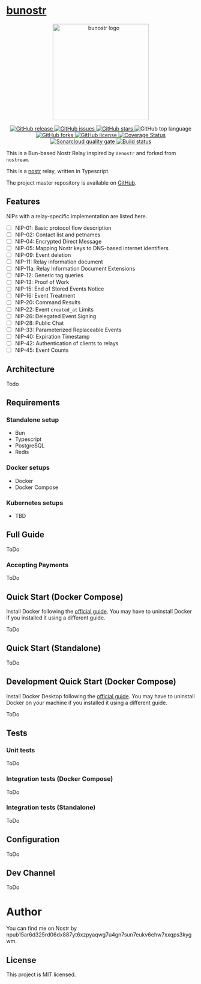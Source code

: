 # [bunostr](https://github.com/nostriverse/bunostr)

<p align="center">
  <img alt="bunostr logo" height="256px" width="256px" src="" />
</p>

<p align="center">
  <a href="https://github.com/nostriverse/bunostr/releases">
    <img alt="GitHub release" src="https://img.shields.io/github/v/release/nostriverse/bunostr">
  </a>
  <a href="https://github.com/nostriverse/bunostr/issues">
    <img alt="GitHub issues" src="https://img.shields.io/github/issues/nostriverse/bunostr?style=plastic" />
  </a>
  <a href="https://github.com/nostriverse/bunostr/stargazers">
    <img alt="GitHub stars" src="https://img.shields.io/github/stars/nostriverse/bunostr" />
  </a>
  <img alt="GitHub top language" src="https://img.shields.io/github/languages/top/nostriverse/bunostr">
  <a href="https://github.com/nostriverse/bunostr/network">
    <img alt="GitHub forks" src="https://img.shields.io/github/forks/nostriverse/bunostr" />
  </a>
  <a href="https://github.com/nostriverse/bunostr/blob/main/LICENSE">
    <img alt="GitHub license" src="https://img.shields.io/github/license/nostriverse/bunostr" />
  </a>
  <a href='https://coveralls.io/github/nostriverse/bunostr?branch=main'>
    <img  alt='Coverage Status' src='https://coveralls.io/repos/github/nostriverse/bunostr/badge.svg?branch=main' />
  </a>
  <a href='https://sonarcloud.io/project/overview?id='>
    <img alt='Sonarcloud quality gate' src='https://sonarcloud.io/api/project_badges/measure?project=nostriverse_bunostr&metric=alert_status' />
  </a>
  <a href='https://github.com/nostriverse/bunostr/actions'>
    <img alt='Build status' src='https://github.com/nostriverse/bunostr/actions/workflows/checks.yml/badge.svg?branch=main&event=push' />
  </a>
</p>

This is a Bun-based Nostr Relay inspired by `denostr` and forked from `nostream`.

This is a [nostr](https://github.com/fiatjaf/nostr) relay, written in
Typescript.

The project master repository is available on [GitHub](https://github.com/nostriverse/bunostr).

## Features

NIPs with a relay-specific implementation are listed here.

- [ ] NIP-01: Basic protocol flow description
- [ ] NIP-02: Contact list and petnames
- [ ] NIP-04: Encrypted Direct Message
- [ ] NIP-05: Mapping Nostr keys to DNS-based internet identifiers
- [ ] NIP-09: Event deletion
- [ ] NIP-11: Relay information document
- [ ] NIP-11a: Relay Information Document Extensions
- [ ] NIP-12: Generic tag queries
- [ ] NIP-13: Proof of Work
- [ ] NIP-15: End of Stored Events Notice
- [ ] NIP-16: Event Treatment
- [ ] NIP-20: Command Results
- [ ] NIP-22: Event `created_at` Limits
- [ ] NIP-26: Delegated Event Signing
- [ ] NIP-28: Public Chat
- [ ] NIP-33: Parameterized Replaceable Events
- [ ] NIP-40: Expiration Timestamp
- [ ] NIP-42: Authentication of clients to relays
- [ ] NIP-45: Event Counts

## Architecture

Todo

## Requirements

### Standalone setup
- Bun
- Typescript
- PostgreSQL
- Redis

### Docker setups
- Docker
- Docker Compose

### Kubernetes setups

- TBD

## Full Guide

ToDo

### Accepting Payments

ToDo

## Quick Start (Docker Compose)

Install Docker following the [official guide](https://docs.docker.com/engine/install/).
You may have to uninstall Docker if you installed it using a different guide.

ToDo

## Quick Start (Standalone)

ToDo

## Development Quick Start (Docker Compose)

Install Docker Desktop following the [official guide](https://docs.docker.com/desktop/).
You may have to uninstall Docker on your machine if you installed it using a different guide.

ToDo

## Tests

### Unit tests

ToDo

### Integration tests (Docker Compose)

ToDo

### Integration tests (Standalone)

ToDo

## Configuration

ToDo

## Dev Channel

ToDo

# Author

You can find me on Nostr by npub15ar6d325rd06dx887yt6xzpyaqwg7u4gn7sun7eukv6ehw7xxqps3kygwm.

## License

This project is MIT licensed.

